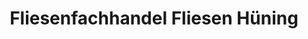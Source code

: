 ---
title: "Fliesenfachhandel Fliesen Hüning"
url: /duesseldorf/fliesenfachhandel-fliesen-huening/
shop: Allgemein
---